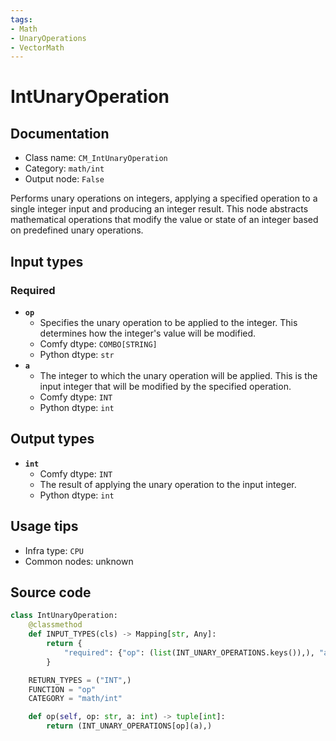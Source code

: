 ```yaml
---
tags:
- Math
- UnaryOperations
- VectorMath
---
```


# IntUnaryOperation
## Documentation
- Class name: `CM_IntUnaryOperation`
- Category: `math/int`
- Output node: `False`

Performs unary operations on integers, applying a specified operation to a single integer input and producing an integer result. This node abstracts mathematical operations that modify the value or state of an integer based on predefined unary operations.
## Input types
### Required
- **`op`**
    - Specifies the unary operation to be applied to the integer. This determines how the integer's value will be modified.
    - Comfy dtype: `COMBO[STRING]`
    - Python dtype: `str`
- **`a`**
    - The integer to which the unary operation will be applied. This is the input integer that will be modified by the specified operation.
    - Comfy dtype: `INT`
    - Python dtype: `int`
## Output types
- **`int`**
    - Comfy dtype: `INT`
    - The result of applying the unary operation to the input integer.
    - Python dtype: `int`
## Usage tips
- Infra type: `CPU`
- Common nodes: unknown


## Source code
```python
class IntUnaryOperation:
    @classmethod
    def INPUT_TYPES(cls) -> Mapping[str, Any]:
        return {
            "required": {"op": (list(INT_UNARY_OPERATIONS.keys()),), "a": DEFAULT_INT}
        }

    RETURN_TYPES = ("INT",)
    FUNCTION = "op"
    CATEGORY = "math/int"

    def op(self, op: str, a: int) -> tuple[int]:
        return (INT_UNARY_OPERATIONS[op](a),)

```
